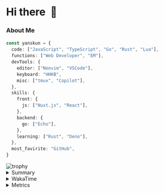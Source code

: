 # Hi there&nbsp; :wave:

### About Me

```ts
const yanskun = {
  code: ["JavaScript", "TypeScript", "Go", "Rust", "Lua"],
  functions: ["Web Developer", "EM"],
  devTools: {
    editor: ["Neovim", "VSCode"],
    keyboard: "HHKB",
    misc: ["tmux", "Copilot"],
  },
  skills: {
    front: {
      js: ["Nuxt.js", "React"],
    },
    backend: {
      go: ["Echo"],
    },
    learning: ["Rust", "Deno"],
  },
  most_favirite: "GitHub",
}
```
<!-- https://github.com/ryo-ma/github-profile-trophy -->
<img src="https://github-profile-trophy.vercel.app/?username=yanskun&theme=onedark&column=3" alt="trophy">


<details>
  <summary>Summary</summary>
  <!-- https://github.com/vn7n24fzkq/github-profile-summary-cards -->
<picture>
  <source media="(prefers-color-scheme: dark)" srcset="https://raw.githubusercontent.com/yanskun/yanskun/master/profile-summary-card-output/nord_dark/0-profile-details.svg">
 <img src="https://raw.githubusercontent.com/yanskun/yanskun/master/profile-summary-card-output/default/0-profile-details.svg">
</picture>
<br>
<picture>
  <source media="(prefers-color-scheme: dark)" srcset="https://raw.githubusercontent.com/yanskun/yanskun/master/profile-summary-card-output/nord_dark/1-repos-per-language.svg">
 <img src="https://raw.githubusercontent.com/yanskun/yanskun/master/profile-summary-card-output/default/1-repos-per-language.svg">
</picture>
<picture>
  <source media="(prefers-color-scheme: dark)" srcset="https://raw.githubusercontent.com/yanskun/yanskun/master/profile-summary-card-output/nord_dark/2-most-commit-language.svg">
 <img src="https://raw.githubusercontent.com/yanskun/yanskun/master/profile-summary-card-output/default/2-most-commit-language.svg">
</picture>
<br>
<picture>
  <source media="(prefers-color-scheme: dark)" srcset="https://raw.githubusercontent.com/yanskun/yanskun/master/profile-summary-card-output/nord_dark/3-stats.svg">
 <img src="https://raw.githubusercontent.com/yanskun/yanskun/master/profile-summary-card-output/default/3-stats.svg">
</picture>
<picture>
  <source media="(prefers-color-scheme: dark)" srcset="https://raw.githubusercontent.com/yanskun/yanskun/master/profile-summary-card-output/nord_dark/4-productive-time.svg">
 <img src="https://raw.githubusercontent.com/yanskun/yanskun/master/profile-summary-card-output/default/4-productive-time.svg">
</picture>

</details>

<details>
  <summary>WakaTime</summary>
<!--START_SECTION:waka-->
![Code Time](http://img.shields.io/badge/Code%20Time-1%2C045%20hrs%2040%20mins-blue)

**🐱 My GitHub Data** 

> 📦 133.5 kB Used in GitHub's Storage 
 > 
> 🏆 1,632 Contributions in the Year 2024
 > 
> 💼 Opted to Hire
 > 
> 📜 111 Public Repositories 
 > 
> 🔑 3 Private Repositories 
 > 
**I'm an Early 🐤** 

```text
🌞 Morning                2433 commits        ███░░░░░░░░░░░░░░░░░░░░░░   13.20 % 
🌆 Daytime                8710 commits        ████████████░░░░░░░░░░░░░   47.27 % 
🌃 Evening                4648 commits        ██████░░░░░░░░░░░░░░░░░░░   25.22 % 
🌙 Night                  2636 commits        ████░░░░░░░░░░░░░░░░░░░░░   14.31 % 
```
📅 **I'm Most Productive on Tuesday** 

```text
Monday                   2297 commits        ███░░░░░░░░░░░░░░░░░░░░░░   12.47 % 
Tuesday                  4168 commits        ██████░░░░░░░░░░░░░░░░░░░   22.62 % 
Wednesday                3175 commits        ████░░░░░░░░░░░░░░░░░░░░░   17.23 % 
Thursday                 3076 commits        ████░░░░░░░░░░░░░░░░░░░░░   16.69 % 
Friday                   2139 commits        ███░░░░░░░░░░░░░░░░░░░░░░   11.61 % 
Saturday                 1613 commits        ██░░░░░░░░░░░░░░░░░░░░░░░   08.75 % 
Sunday                   1959 commits        ███░░░░░░░░░░░░░░░░░░░░░░   10.63 % 
```


📊 **This Week I Spent My Time On** 

```text
🕑︎ Time Zone: Asia/Tokyo

💬 Programming Languages: 
TypeScript               24 hrs 17 mins      ██████████████████████░░░   86.43 % 
Markdown                 2 hrs 16 mins       ██░░░░░░░░░░░░░░░░░░░░░░░   08.09 % 
YAML                     31 mins             ░░░░░░░░░░░░░░░░░░░░░░░░░   01.89 % 
Go                       17 mins             ░░░░░░░░░░░░░░░░░░░░░░░░░   01.04 % 
JSON                     16 mins             ░░░░░░░░░░░░░░░░░░░░░░░░░   00.99 % 

🔥 Editors: 
VS Code                  25 hrs 22 mins      ███████████████████████░░   90.28 % 
Neovim                   2 hrs 43 mins       ██░░░░░░░░░░░░░░░░░░░░░░░   09.72 % 

💻 Operating System: 
Mac                      28 hrs 6 mins       █████████████████████████   100.00 % 
```


 Last Updated on 01/08/2024 06:08:05 UTC
<!--END_SECTION:waka-->
</details>

<details>
  <summary>Metrics</summary>
  <img src="https://github.com/yanskun/yanskun/blob/main/github-metrics.svg" alt="Metrics">
</details>
